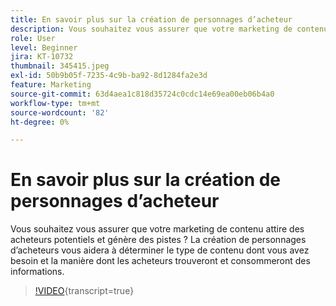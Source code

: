 ```yaml
---
title: En savoir plus sur la création de personnages d’acheteur
description: Vous souhaitez vous assurer que votre marketing de contenu attire des acheteurs potentiels et génère des pistes ? La création de personnages d’acheteurs vous aidera à déterminer le type de contenu dont vous avez besoin et la manière dont les acheteurs trouveront et consommeront des informations.
role: User
level: Beginner
jira: KT-10732
thumbnail: 345415.jpeg
exl-id: 50b9b05f-7235-4c9b-ba92-8d1284fa2e3d
feature: Marketing
source-git-commit: 63d4aea1c818d35724c0cdc14e69ea00eb06b4a0
workflow-type: tm+mt
source-wordcount: '82'
ht-degree: 0%

---
```


# En savoir plus sur la création de personnages d’acheteur

Vous souhaitez vous assurer que votre marketing de contenu attire des acheteurs potentiels et génère des pistes ? La création de personnages d’acheteurs vous aidera à déterminer le type de contenu dont vous avez besoin et la manière dont les acheteurs trouveront et consommeront des informations.

>[!VIDEO](https://video.tv.adobe.com/v/345415/?quality=12&learn=on){transcript=true}
